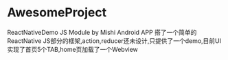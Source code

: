 # AwesomeProject
ReactNativeDemo JS Module by Mishi Android APP
搭了一个简单的ReactNative JS部分的框架,action,reducer还未设计,只提供了一个demo,目前UI实现了首页5个TAB,home页加载了一个Webview
